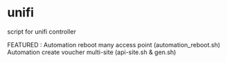 # unifi
script for unifi controller

FEATURED : 
  Automation reboot many access point (automation_reboot.sh)
  Automation create voucher multi-site (api-site.sh & gen.sh)
  
